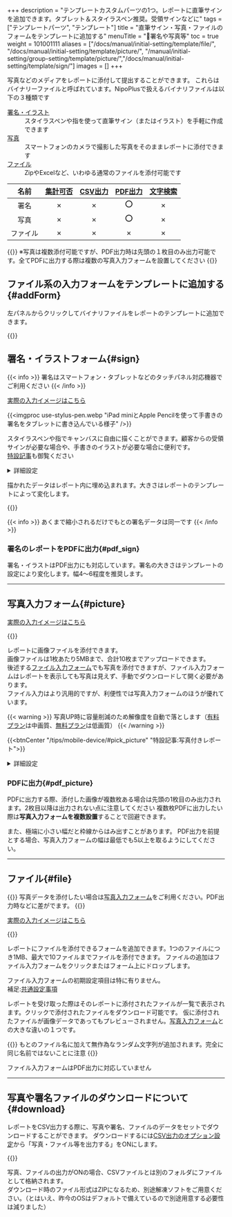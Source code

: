 +++
description = "テンプレートカスタムパーツの1つ。レポートに直筆サインを追加できます。タブレット＆スタイラスペン推奨。受領サインなどに"
tags = ["テンプレートパーツ", "テンプレート"]
title = "直筆サイン・写真・ファイルのフォームをテンプレートに追加する"
menuTitle = "🧩署名や写真等"
toc = true
weight = 101001111
aliases = ["/docs/manual/initial-setting/template/file/", "/docs/manual/initial-setting/template/picture/", "/manual/initial-setting/group-setting/template/picture/","/docs/manual/initial-setting/template/sign/"]
images = []
+++

写真などのメディアをレポートに添付して提出することができます。
これらはバイナリーファイルと呼ばれています。NipoPlusで扱えるバイナリファイルは以下の３種類です

<dl class="basic">
<dt><a href="#sign">署名・イラスト</a></dt>
<dd>スタイラスペンや指を使って直筆サイン（またはイラスト）を手軽に作成できます</dd>
<dt><a href="#picture">写真</a></dt>
<dd>スマートフォンのカメラで撮影した写真をそのままレポートに添付できます</dd>
<dt><a href="#file">ファイル</a></dt>
<dd>ZipやExcelなど、いわゆる通常のファイルを添付可能です</dd>
</dl>



名前|[集計可否](/docs/manual/analytics/)|[CSV出力](/docs/manual/analytics/csv/)|[PDF出力](/docs/manual/read-report/state/#pdf_export)|[文字検索](/docs/manual/read-report/list/#searchFunction)|
|:---:|:---:|:---:|:---:|:---:|
|署名|✗|✗|⭕|✗|
|写真|✗|✗|⭕|✗|
|ファイル|✗|✗|✗|✗|

{{<warning>}}
※写真は複数添付可能ですが、PDF出力時は先頭の１枚目のみ出力可能です。全てPDFに出力する際は複数の写真入力フォームを設置してください
{{</warning>}}


## ファイル系の入力フォームをテンプレートに追加する{#addForm}

左パネルからクリックしてバイナリファイルをレポートのテンプレートに追加できます。

{{<icatch filename="add-binary" msg="左のパーツリストからバイナリ関係のパーツを追加します。緑色がバイナリ系です">}}



## 署名・イラストフォーム{#sign}

{{< info >}}
署名はスマートフォン・タブレットなどのタッチパネル対応機器でご利用ください
{{< /info >}}



[実際の入力イメージはこちら](/docs/manual/write-report/parts/#sign)


{{<imgproc use-stylus-pen.webp "iPad miniとApple Pencilを使って手書きの署名をタブレットに書き込んでいる様子" />}}

スタイラスペンや指でキャンバスに自由に描くことができます。顧客からの受領サインが必要な場合や、手書きのイラストが必要な場合に便利です。  
[特設記事](/tips/mobile-device/#draw_sign)も御覧ください



<details class="mb-5">
  <summary>詳細設定</summary>

<dl class="basic">
  <dt><a href="/tips/required/">入力必須</a></dt>
  <dd>これがONの場合、イラストが描画されていないとレポートの提出ができません</dd>
  <dt>キャンバスサイズ</dt>
  <dd>以下から選択します。<ul><li>署名サイズ</li><li>全画面サイズ</li></ul>全画面サイズでは色変え機能も利用可能です。</dd>
</dl>

補足:[共通設定事項](/docs/manual/initial-setting/template/make/#common_setting)


</details>

描かれたデータはレポート内に埋め込まれます。大きさはレポートのテンプレートによって変化します。

{{<icatch filename="sign-post" msg="テンプレートの幅によって大きさが変わって見えます" alice="here">}}

{{< info >}}
あくまで縮小されるだけでもとの署名データは同一です
{{< /info >}}



### 署名のレポートをPDFに出力{#pdf_sign}

署名・イラストはPDF出力にも対応しています。署名の大きさはテンプレートの設定により変化します。幅4〜6程度を推奨します。


---

## 写真入力フォーム{#picture}


[実際の入力イメージはこちら](/docs/manual/write-report/parts/#picture)


{{<icatch filename="posted1" msg="スマホならカメラでパシャ。そのまま添付のお手軽さ"  alice="phone">}}



レポートに画像ファイルを添付できます。  
画像ファイルは1枚あたり5MBまで、合計10枚までアップロードできます。  
後述する[ファイル入力フォーム](#file)でも写真を添付できますが、ファイル入力フォームはレポートを表示しても写真は見えず、手動でダウンロードして開く必要があります。  
ファイル入力はより汎用的ですが、利便性では写真入力フォームのほうが優れています。


{{< warning >}}
写真UP時に容量削減のため解像度を自動で落とします（[有料プラン](/docs/price/_about/#fee)は中画質、[無料プラン](/docs/price/_about/#free)は低画質）
{{< /warning >}}


{{<btnCenter "/tips/mobile-device/#pick_picture" "特設記事:写真付きレポート">}}


<details>
  <summary>詳細設定</summary>
<dl class="basic">
  <dt><a href="/tips/required/">入力必須</a></dt>
  <dd>これがONの場合、ファイルが添付されていない場合レポートの提出ができなくなります</dd>
</dl>

補足:[共通設定事項](/docs/manual/initial-setting/template/make/#common_setting)

</details>








### PDFに出力{#pdf_picture}

PDFに出力する際、添付した画像が複数枚ある場合は先頭の1枚目のみ出力されます。2枚目以降は出力されない点に注意してください
複数枚PDFに出力したい際は**写真入力フォームを複数設置**することで回避できます。

また、極端に小さい幅だと枠線からはみ出すことがあります。
PDF出力を前提とする場合、写真入力フォームの幅は最低でも5以上を取るようにしてください。





---

## ファイル{#file}

{{<info>}}
写真データを添付したい場合は[写真入力フォーム](/docs/manual/initial-setting/template/binarys/#picture)をご利用ください。PDF出力時などに差がでます。
{{</info>}}


[実際の入力イメージはこちら](/docs/manual/write-report/parts/#file)

{{<icatch filename="file-post" msg="添付されたファイルはクリックしてローカルにダウンロードして使用できます" alice="ok">}}


レポートにファイルを添付できるフォームを追加できます。1つのファイルにつき1MB、最大で10ファイルまでファイルを添付できます。
ファイルの追加はファイル入力フォームをクリックまたはフォーム上にドロップします。  

ファイル入力フォームの初期設定項目は特に有りません。  
補足:[共通設定事項](/docs/manual/initial-setting/template/make/#common_setting)

レポートを受け取った際はそのレポートに添付されたファイルが一覧で表示されます。クリックで添付されたファイルをダウンロード可能です。
仮に添付されたファイルが画像データであってもプレビューされません。[写真入力フォーム](/docs/manual/initial-setting/template/binarys/#picture)との大きな違いの１つです。


{{<warning>}}
もとのファイル名に加えて無作為なランダム文字列が追加されます。完全に同じ名前ではないことに注意
{{</warning>}}


ファイル入力フォームはPDF出力に対応していません


---

## 写真や署名ファイルのダウンロードについて{#download}

レポートをCSV出力する際に、写真や署名、ファイルのデータをセットでダウンロードすることができます。
ダウンロードするには[CSV出力のオプション設定](/docs/manual/analytics/csvoption/)から「写真・ファイル等を出力する」をONにします。  

{{<icatch filename="file-download" msg="デフォルトではファイルDLがOFFなので手動でONにする必要があります" alice="book">}}

写真、ファイルの出力がONの場合、CSVファイルとは別のフォルダにファイルとして格納されます。  
ダウンロード時のファイル形式はZIPになるため、別途解凍ソフトをご用意ください。（とはいえ、昨今のOSはデフォルトで備えているので別途用意する必要性は減りました）